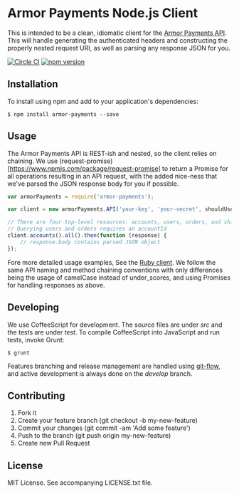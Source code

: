 # Armor Payments Node.js Client

This is intended to be a clean, idiomatic client for the [Armor Payments API](http://armorpayments.com/api/index.html). 
This will handle generating the authenticated headers and constructing the properly nested request URI, as well as parsing any response JSON for you.

[![Circle CI](https://circleci.com/gh/globality-corp/armor-payments-nodejs/tree/develop.svg?style=svg)](https://circleci.com/gh/globality-corp/armor-payments-nodejs/tree/develop)
[![npm version](https://badge.fury.io/js/armor-payments.svg)](http://badge.fury.io/js/armor-payments)

## Installation

To install using npm and add to your application's dependencies:

    $ npm install armor-payments --save

## Usage

The Armor Payments API is REST-ish and nested, so the client relies on chaining. We use (request-promise)[https://www.npmjs.com/package/request-promise] to return a Promise for all operations resulting in an API request, with the added nice-ness that we've parsed the JSON response body for you if possible.


```javascript
var armorPayments = require('armor-payments');

var client = new armorPayments.API('your-key', 'your-secret', shouldUseSandbox);

// There are four top-level resources: accounts, users, orders, and shipmentcarriers
// Querying users and orders requires an accountId
client.accounts().all().then(function (response) {
    // response.body contains parsed JSON object
});
```

Fore more detailed usage examples, See the [Ruby client](https://github.com/Armor-Payments/armor_payments_ruby). We follow the same API naming and method chaining conventions with only differences being the usage of camelCase instead of under_scores, and using Promises for handling responses as above.


## Developing

We use CoffeeScript for development. The source files are under *src* and the tests are under *test*. To compile CoffeeScript into JavaScript and run tests, invoke Grunt:

    $ grunt

Features branching and release management are handled using [git-flow](https://github.com/nvie/gitflow), and active development is always done on the *develop* branch.


## Contributing

1. Fork it
2. Create your feature branch (git checkout -b my-new-feature)
3. Commit your changes (git commit -am 'Add some feature')
4. Push to the branch (git push origin my-new-feature)
5. Create new Pull Request


## License

MIT License. See accompanying LICENSE.txt file.
